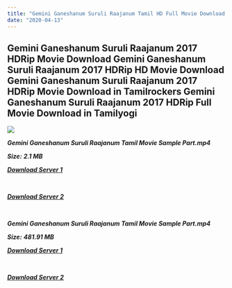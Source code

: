 ```yaml
---
title: "Gemini Ganeshanum Suruli Raajanum Tamil HD Full Movie Download Gemini Ganeshanum Suruli Raajanum Tamil HD Movie Download"
date: "2020-04-13"
---
```


## Gemini Ganeshanum Suruli Raajanum 2017 HDRip Movie Download Gemini Ganeshanum Suruli Raajanum 2017 HDRip HD Movie Download Gemini Ganeshanum Suruli Raajanum 2017 HDRip Movie Download in Tamilrockers Gemini Ganeshanum Suruli Raajanum 2017 HDRip Full Movie Download in Tamilyogi

![](https://images.moviebuff.com/e29780fe-acb8-4362-a250-4e42e7d86200?w=1000)

**_Gemini Ganeshanum Suruli Raajanum Tamil Movie Sample Part.mp4_**

**_Size:_** **_2.1 MB_**

**_[Download Server 1](http://b1.wetransfer.vip/files/Tamil{2fcca7f3eb37873f37db349ec051a8a2ca8665ef95d92bbb099fe2eda7827782}202017{2fcca7f3eb37873f37db349ec051a8a2ca8665ef95d92bbb099fe2eda7827782}20Movies/{2fcca7f3eb37873f37db349ec051a8a2ca8665ef95d92bbb099fe2eda7827782}20Gemini{2fcca7f3eb37873f37db349ec051a8a2ca8665ef95d92bbb099fe2eda7827782}20Ganeshanum{2fcca7f3eb37873f37db349ec051a8a2ca8665ef95d92bbb099fe2eda7827782}20Suruli{2fcca7f3eb37873f37db349ec051a8a2ca8665ef95d92bbb099fe2eda7827782}20Raajanum/Gemini{2fcca7f3eb37873f37db349ec051a8a2ca8665ef95d92bbb099fe2eda7827782}20Ganeshanum{2fcca7f3eb37873f37db349ec051a8a2ca8665ef95d92bbb099fe2eda7827782}20Suruli{2fcca7f3eb37873f37db349ec051a8a2ca8665ef95d92bbb099fe2eda7827782}20Raajanum{2fcca7f3eb37873f37db349ec051a8a2ca8665ef95d92bbb099fe2eda7827782}20(2017){2fcca7f3eb37873f37db349ec051a8a2ca8665ef95d92bbb099fe2eda7827782}20HDRip/Gemini{2fcca7f3eb37873f37db349ec051a8a2ca8665ef95d92bbb099fe2eda7827782}20Ganeshanum{2fcca7f3eb37873f37db349ec051a8a2ca8665ef95d92bbb099fe2eda7827782}20Suruli{2fcca7f3eb37873f37db349ec051a8a2ca8665ef95d92bbb099fe2eda7827782}20Raajanum{2fcca7f3eb37873f37db349ec051a8a2ca8665ef95d92bbb099fe2eda7827782}20(2017){2fcca7f3eb37873f37db349ec051a8a2ca8665ef95d92bbb099fe2eda7827782}20HDRip{2fcca7f3eb37873f37db349ec051a8a2ca8665ef95d92bbb099fe2eda7827782}20Sample{2fcca7f3eb37873f37db349ec051a8a2ca8665ef95d92bbb099fe2eda7827782}20(640x360).mp4)_**

**_[  
](http://b1.wetransfer.vip/files/Tamil{2fcca7f3eb37873f37db349ec051a8a2ca8665ef95d92bbb099fe2eda7827782}202017{2fcca7f3eb37873f37db349ec051a8a2ca8665ef95d92bbb099fe2eda7827782}20Movies/{2fcca7f3eb37873f37db349ec051a8a2ca8665ef95d92bbb099fe2eda7827782}20Gemini{2fcca7f3eb37873f37db349ec051a8a2ca8665ef95d92bbb099fe2eda7827782}20Ganeshanum{2fcca7f3eb37873f37db349ec051a8a2ca8665ef95d92bbb099fe2eda7827782}20Suruli{2fcca7f3eb37873f37db349ec051a8a2ca8665ef95d92bbb099fe2eda7827782}20Raajanum/Gemini{2fcca7f3eb37873f37db349ec051a8a2ca8665ef95d92bbb099fe2eda7827782}20Ganeshanum{2fcca7f3eb37873f37db349ec051a8a2ca8665ef95d92bbb099fe2eda7827782}20Suruli{2fcca7f3eb37873f37db349ec051a8a2ca8665ef95d92bbb099fe2eda7827782}20Raajanum{2fcca7f3eb37873f37db349ec051a8a2ca8665ef95d92bbb099fe2eda7827782}20(2017){2fcca7f3eb37873f37db349ec051a8a2ca8665ef95d92bbb099fe2eda7827782}20HDRip/Gemini{2fcca7f3eb37873f37db349ec051a8a2ca8665ef95d92bbb099fe2eda7827782}20Ganeshanum{2fcca7f3eb37873f37db349ec051a8a2ca8665ef95d92bbb099fe2eda7827782}20Suruli{2fcca7f3eb37873f37db349ec051a8a2ca8665ef95d92bbb099fe2eda7827782}20Raajanum{2fcca7f3eb37873f37db349ec051a8a2ca8665ef95d92bbb099fe2eda7827782}20(2017){2fcca7f3eb37873f37db349ec051a8a2ca8665ef95d92bbb099fe2eda7827782}20HDRip{2fcca7f3eb37873f37db349ec051a8a2ca8665ef95d92bbb099fe2eda7827782}20Sample{2fcca7f3eb37873f37db349ec051a8a2ca8665ef95d92bbb099fe2eda7827782}20(640x360).mp4)_**

**_[Download Server 2](http://b1.wetransfer.vip/files/Tamil{2fcca7f3eb37873f37db349ec051a8a2ca8665ef95d92bbb099fe2eda7827782}202017{2fcca7f3eb37873f37db349ec051a8a2ca8665ef95d92bbb099fe2eda7827782}20Movies/{2fcca7f3eb37873f37db349ec051a8a2ca8665ef95d92bbb099fe2eda7827782}20Gemini{2fcca7f3eb37873f37db349ec051a8a2ca8665ef95d92bbb099fe2eda7827782}20Ganeshanum{2fcca7f3eb37873f37db349ec051a8a2ca8665ef95d92bbb099fe2eda7827782}20Suruli{2fcca7f3eb37873f37db349ec051a8a2ca8665ef95d92bbb099fe2eda7827782}20Raajanum/Gemini{2fcca7f3eb37873f37db349ec051a8a2ca8665ef95d92bbb099fe2eda7827782}20Ganeshanum{2fcca7f3eb37873f37db349ec051a8a2ca8665ef95d92bbb099fe2eda7827782}20Suruli{2fcca7f3eb37873f37db349ec051a8a2ca8665ef95d92bbb099fe2eda7827782}20Raajanum{2fcca7f3eb37873f37db349ec051a8a2ca8665ef95d92bbb099fe2eda7827782}20(2017){2fcca7f3eb37873f37db349ec051a8a2ca8665ef95d92bbb099fe2eda7827782}20HDRip/Gemini{2fcca7f3eb37873f37db349ec051a8a2ca8665ef95d92bbb099fe2eda7827782}20Ganeshanum{2fcca7f3eb37873f37db349ec051a8a2ca8665ef95d92bbb099fe2eda7827782}20Suruli{2fcca7f3eb37873f37db349ec051a8a2ca8665ef95d92bbb099fe2eda7827782}20Raajanum{2fcca7f3eb37873f37db349ec051a8a2ca8665ef95d92bbb099fe2eda7827782}20(2017){2fcca7f3eb37873f37db349ec051a8a2ca8665ef95d92bbb099fe2eda7827782}20HDRip{2fcca7f3eb37873f37db349ec051a8a2ca8665ef95d92bbb099fe2eda7827782}20Sample{2fcca7f3eb37873f37db349ec051a8a2ca8665ef95d92bbb099fe2eda7827782}20(640x360).mp4)_**

**_[  
](http://b1.wetransfer.vip/files/Tamil{2fcca7f3eb37873f37db349ec051a8a2ca8665ef95d92bbb099fe2eda7827782}202017{2fcca7f3eb37873f37db349ec051a8a2ca8665ef95d92bbb099fe2eda7827782}20Movies/{2fcca7f3eb37873f37db349ec051a8a2ca8665ef95d92bbb099fe2eda7827782}20Gemini{2fcca7f3eb37873f37db349ec051a8a2ca8665ef95d92bbb099fe2eda7827782}20Ganeshanum{2fcca7f3eb37873f37db349ec051a8a2ca8665ef95d92bbb099fe2eda7827782}20Suruli{2fcca7f3eb37873f37db349ec051a8a2ca8665ef95d92bbb099fe2eda7827782}20Raajanum/Gemini{2fcca7f3eb37873f37db349ec051a8a2ca8665ef95d92bbb099fe2eda7827782}20Ganeshanum{2fcca7f3eb37873f37db349ec051a8a2ca8665ef95d92bbb099fe2eda7827782}20Suruli{2fcca7f3eb37873f37db349ec051a8a2ca8665ef95d92bbb099fe2eda7827782}20Raajanum{2fcca7f3eb37873f37db349ec051a8a2ca8665ef95d92bbb099fe2eda7827782}20(2017){2fcca7f3eb37873f37db349ec051a8a2ca8665ef95d92bbb099fe2eda7827782}20HDRip/Gemini{2fcca7f3eb37873f37db349ec051a8a2ca8665ef95d92bbb099fe2eda7827782}20Ganeshanum{2fcca7f3eb37873f37db349ec051a8a2ca8665ef95d92bbb099fe2eda7827782}20Suruli{2fcca7f3eb37873f37db349ec051a8a2ca8665ef95d92bbb099fe2eda7827782}20Raajanum{2fcca7f3eb37873f37db349ec051a8a2ca8665ef95d92bbb099fe2eda7827782}20(2017){2fcca7f3eb37873f37db349ec051a8a2ca8665ef95d92bbb099fe2eda7827782}20HDRip{2fcca7f3eb37873f37db349ec051a8a2ca8665ef95d92bbb099fe2eda7827782}20Sample{2fcca7f3eb37873f37db349ec051a8a2ca8665ef95d92bbb099fe2eda7827782}20(640x360).mp4)_**

**_Gemini Ganeshanum Suruli Raajanum Tamil Movie Sample Part.mp4_**

**_Size:_** **_481.91 MB_**

**_[Download Server 1](http://b1.wetransfer.vip/files/Tamil{2fcca7f3eb37873f37db349ec051a8a2ca8665ef95d92bbb099fe2eda7827782}202017{2fcca7f3eb37873f37db349ec051a8a2ca8665ef95d92bbb099fe2eda7827782}20Movies/{2fcca7f3eb37873f37db349ec051a8a2ca8665ef95d92bbb099fe2eda7827782}20Gemini{2fcca7f3eb37873f37db349ec051a8a2ca8665ef95d92bbb099fe2eda7827782}20Ganeshanum{2fcca7f3eb37873f37db349ec051a8a2ca8665ef95d92bbb099fe2eda7827782}20Suruli{2fcca7f3eb37873f37db349ec051a8a2ca8665ef95d92bbb099fe2eda7827782}20Raajanum/Gemini{2fcca7f3eb37873f37db349ec051a8a2ca8665ef95d92bbb099fe2eda7827782}20Ganeshanum{2fcca7f3eb37873f37db349ec051a8a2ca8665ef95d92bbb099fe2eda7827782}20Suruli{2fcca7f3eb37873f37db349ec051a8a2ca8665ef95d92bbb099fe2eda7827782}20Raajanum{2fcca7f3eb37873f37db349ec051a8a2ca8665ef95d92bbb099fe2eda7827782}20(2017){2fcca7f3eb37873f37db349ec051a8a2ca8665ef95d92bbb099fe2eda7827782}20HDRip/Gemini{2fcca7f3eb37873f37db349ec051a8a2ca8665ef95d92bbb099fe2eda7827782}20Ganeshanum{2fcca7f3eb37873f37db349ec051a8a2ca8665ef95d92bbb099fe2eda7827782}20Suruli{2fcca7f3eb37873f37db349ec051a8a2ca8665ef95d92bbb099fe2eda7827782}20Raajanum{2fcca7f3eb37873f37db349ec051a8a2ca8665ef95d92bbb099fe2eda7827782}20(2017){2fcca7f3eb37873f37db349ec051a8a2ca8665ef95d92bbb099fe2eda7827782}20HDRip{2fcca7f3eb37873f37db349ec051a8a2ca8665ef95d92bbb099fe2eda7827782}20Single{2fcca7f3eb37873f37db349ec051a8a2ca8665ef95d92bbb099fe2eda7827782}20Part{2fcca7f3eb37873f37db349ec051a8a2ca8665ef95d92bbb099fe2eda7827782}20(640x360).mp4)_**

**_[  
](http://b1.wetransfer.vip/files/Tamil{2fcca7f3eb37873f37db349ec051a8a2ca8665ef95d92bbb099fe2eda7827782}202017{2fcca7f3eb37873f37db349ec051a8a2ca8665ef95d92bbb099fe2eda7827782}20Movies/{2fcca7f3eb37873f37db349ec051a8a2ca8665ef95d92bbb099fe2eda7827782}20Gemini{2fcca7f3eb37873f37db349ec051a8a2ca8665ef95d92bbb099fe2eda7827782}20Ganeshanum{2fcca7f3eb37873f37db349ec051a8a2ca8665ef95d92bbb099fe2eda7827782}20Suruli{2fcca7f3eb37873f37db349ec051a8a2ca8665ef95d92bbb099fe2eda7827782}20Raajanum/Gemini{2fcca7f3eb37873f37db349ec051a8a2ca8665ef95d92bbb099fe2eda7827782}20Ganeshanum{2fcca7f3eb37873f37db349ec051a8a2ca8665ef95d92bbb099fe2eda7827782}20Suruli{2fcca7f3eb37873f37db349ec051a8a2ca8665ef95d92bbb099fe2eda7827782}20Raajanum{2fcca7f3eb37873f37db349ec051a8a2ca8665ef95d92bbb099fe2eda7827782}20(2017){2fcca7f3eb37873f37db349ec051a8a2ca8665ef95d92bbb099fe2eda7827782}20HDRip/Gemini{2fcca7f3eb37873f37db349ec051a8a2ca8665ef95d92bbb099fe2eda7827782}20Ganeshanum{2fcca7f3eb37873f37db349ec051a8a2ca8665ef95d92bbb099fe2eda7827782}20Suruli{2fcca7f3eb37873f37db349ec051a8a2ca8665ef95d92bbb099fe2eda7827782}20Raajanum{2fcca7f3eb37873f37db349ec051a8a2ca8665ef95d92bbb099fe2eda7827782}20(2017){2fcca7f3eb37873f37db349ec051a8a2ca8665ef95d92bbb099fe2eda7827782}20HDRip{2fcca7f3eb37873f37db349ec051a8a2ca8665ef95d92bbb099fe2eda7827782}20Single{2fcca7f3eb37873f37db349ec051a8a2ca8665ef95d92bbb099fe2eda7827782}20Part{2fcca7f3eb37873f37db349ec051a8a2ca8665ef95d92bbb099fe2eda7827782}20(640x360).mp4)_**

**_[Download Server 2](http://b1.wetransfer.vip/files/Tamil{2fcca7f3eb37873f37db349ec051a8a2ca8665ef95d92bbb099fe2eda7827782}202017{2fcca7f3eb37873f37db349ec051a8a2ca8665ef95d92bbb099fe2eda7827782}20Movies/{2fcca7f3eb37873f37db349ec051a8a2ca8665ef95d92bbb099fe2eda7827782}20Gemini{2fcca7f3eb37873f37db349ec051a8a2ca8665ef95d92bbb099fe2eda7827782}20Ganeshanum{2fcca7f3eb37873f37db349ec051a8a2ca8665ef95d92bbb099fe2eda7827782}20Suruli{2fcca7f3eb37873f37db349ec051a8a2ca8665ef95d92bbb099fe2eda7827782}20Raajanum/Gemini{2fcca7f3eb37873f37db349ec051a8a2ca8665ef95d92bbb099fe2eda7827782}20Ganeshanum{2fcca7f3eb37873f37db349ec051a8a2ca8665ef95d92bbb099fe2eda7827782}20Suruli{2fcca7f3eb37873f37db349ec051a8a2ca8665ef95d92bbb099fe2eda7827782}20Raajanum{2fcca7f3eb37873f37db349ec051a8a2ca8665ef95d92bbb099fe2eda7827782}20(2017){2fcca7f3eb37873f37db349ec051a8a2ca8665ef95d92bbb099fe2eda7827782}20HDRip/Gemini{2fcca7f3eb37873f37db349ec051a8a2ca8665ef95d92bbb099fe2eda7827782}20Ganeshanum{2fcca7f3eb37873f37db349ec051a8a2ca8665ef95d92bbb099fe2eda7827782}20Suruli{2fcca7f3eb37873f37db349ec051a8a2ca8665ef95d92bbb099fe2eda7827782}20Raajanum{2fcca7f3eb37873f37db349ec051a8a2ca8665ef95d92bbb099fe2eda7827782}20(2017){2fcca7f3eb37873f37db349ec051a8a2ca8665ef95d92bbb099fe2eda7827782}20HDRip{2fcca7f3eb37873f37db349ec051a8a2ca8665ef95d92bbb099fe2eda7827782}20Single{2fcca7f3eb37873f37db349ec051a8a2ca8665ef95d92bbb099fe2eda7827782}20Part{2fcca7f3eb37873f37db349ec051a8a2ca8665ef95d92bbb099fe2eda7827782}20(640x360).mp4)_**
